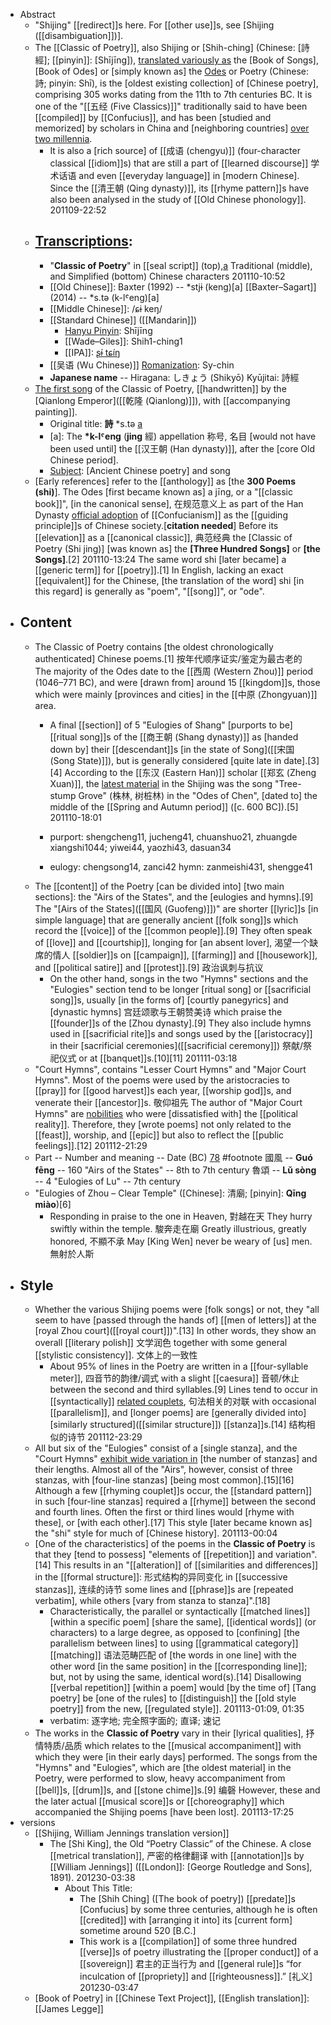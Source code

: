 - Abstract
    - "Shijing" [[redirect]]s here. For [[other use]]s, see [Shijing ([[disambiguation]])].
    - The [[Classic of Poetry]], also Shijing or [Shih-ching] (Chinese: [詩經]; [[pinyin]]: [Shījīng]), [translated variously as]([[translated]]) the [Book of Songs], [Book of Odes] or [simply known as] the [Odes]([[ode]]) or Poetry (Chinese: 詩; pinyin: Shī), is the [oldest existing collection] of [Chinese poetry], comprising 305 works dating from the 11th to 7th centuries BC. It is one of the "[[五经 (Five Classics)]]" traditionally said to have been [[compiled]] by [[Confucius]], and has been [studied and memorized] by scholars in China and [neighboring countries] [over two millennia]([[millennia]]). 
        - It is also a [rich source] of [[成语 (chengyu)]] (four-character classical [[idiom]]s) that are still a part of [[learned discourse]] 学术话语 and even [[everyday language]] in [modern Chinese]. Since the [[清王朝 (Qing dynasty)]], its [[rhyme pattern]]s have also been analysed in the study of [[Old Chinese phonology]].
201109-22:52
    - ## [Transcriptions]([[transcription]]): 
        - "__Classic of Poetry__" in [[seal script]] (top),[a](https://en.wikipedia.org/wiki/Classic_of_Poetry#cite_note-appellation-1) Traditional (middle), and Simplified (bottom) Chinese characters
201110-10:52 
        - [[Old Chinese]]: Baxter (1992) -- *stjɨ (keng)[a]
[[Baxter–Sagart]] (2014) -- *s.tə (k-lˤeng)[a]
        - [[Middle Chinese]]: /ɕɨ keŋ/
        - [[Standard Chinese]] ([[Mandarin]])
            - [Hanyu Pinyin]([[pinyin]]): Shījīng
            - [[Wade–Giles]]: Shih1-ching1
            - [[IPA]]: [ʂɨ́ tɕíŋ](https://en.wikipedia.org/wiki/Help:IPA/Mandarin)
        - [[吴语 (Wu Chinese)]] [Romanization]([[romanization]]): Sy-chin
        - **Japanese name** -- Hiragana: しきょう (Shikyō)
Kyūjitai: 詩經
    - [The first song](https://en.wikipedia.org/wiki/File:Shi_Jing.jpg) of the Classic of Poetry, [[handwritten]] by the [Qianlong Emperor]([[乾隆 (Qianlong)]]), with [[accompanying painting]].
        - Original title: __詩__ *s.tə [a](https://en.wikipedia.org/wiki/Classic_of_Poetry#cite_note-appellation-1)
        - [a]: The __*k-lˤeng__ (__jing__ 經) appellation 称号, 名目 [would not have been used until] the [[汉王朝 (Han dynasty)]], after the [core Old Chinese period].
        - [Subject]([[subject]]): [Ancient Chinese poetry] and song
    - [Early references] refer to the [[anthology]] as [the __300 Poems (shi)__]. The Odes [first became known as] a jīng, or a "[[classic book]]", [in the canonical sense], 在规范意义上 as part of the Han Dynasty [official adoption]([[adoption]]) of [[Confucianism]] as the [[guiding principle]]s of Chinese society.[__citation needed__] Before its [[elevation]] as a [[canonical classic]], 典范经典 the [Classic of Poetry (Shi jing)] [was known as] the __[Three Hundred Songs]__ or __[the Songs]__.[2]
201110-13:24 
        The same word shi [later became] a [[generic term]] for [[poetry]].[1] In English, lacking an exact [[equivalent]] for the Chinese, [the translation of the word] shi [in this regard] is generally as "poem", "[[song]]", or "ode". 
- ## Content
    - The Classic of Poetry contains [the oldest chronologically authenticated] Chinese poems.[1] 按年代顺序证实/鉴定为最古老的 The majority of the Odes date to the [[西周 (Western Zhou)]] period (1046–771 BC), and were [drawn from] around 15 [[kingdom]]s, those which were mainly [provinces and cities] in the [[中原 (Zhongyuan)]] area. 
        - A final [[section]] of 5 "Eulogies of Shang" [purports to be] [[ritual song]]s of the [[商王朝 (Shang dynasty)]] as [handed down by] their [[descendant]]s [in the state of Song]([[宋国 (Song State)]]), but is generally considered [quite late in date].[3][4] According to the [[东汉 (Eastern Han)]] scholar [[郑玄 (Zheng Xuan)]], the [latest material]([[material]]) in the Shijing was the song "Tree-stump Grove" (株林, 树桩林) in the "Odes of Chen", [dated to] the middle of the [[Spring and Autumn period]] ([c. 600 BC]).[5]
201110-18:01 
        - purport: shengcheng11, jucheng41, chuanshuo21, zhuangde xiangshi1044; yiwei44, yaozhi43, dasuan34

        - eulogy: chengsong14, zanci42
hymn: zanmeishi431, shengge41
    - The [[content]] of the Poetry [can be divided into] [two main sections]: the "Airs of the States", and the [eulogies and hymns].[9] The "[Airs of the States]([[国风 (Guofeng)]])" are shorter [[lyric]]s [in simple language] that are generally ancient [[folk song]]s which record the [[voice]] of the [[common people]].[9] They often speak of [[love]] and [[courtship]], longing for [an absent lover], 渴望一个缺席的情人 [[soldier]]s on [[campaign]], [[farming]] and [[housework]], and [[political satire]] and [[protest]].[9] 政治讽刺与抗议 
        - On the other hand, songs in the two "Hymns" sections and the "Eulogies" section tend to be longer [ritual song] or [[sacrificial song]]s, usually [in the forms of] [courtly panegyrics] and [dynastic hymns] 宫廷颂歌与王朝赞美诗 which praise the [[founder]]s of the [Zhou dynasty].[9] They also include hymns used in [[sacrificial rite]]s and songs used by the [[aristocracy]] in their [sacrificial ceremonies]([[sacrificial ceremony]]) 祭献/祭祀仪式 or at [[banquet]]s.[10][11]
201111-03:18 
    - "Court Hymns", contains "Lesser Court Hymns" and "Major Court Hymns". Most of the poems were used by the aristocracies to [[pray]] for [[good harvest]]s each year, [[worship god]]s, and venerate their [[ancestor]]s. 敬仰祖先 The author of "Major Court Hymns" are [nobilities]([[nobility]]) who were [dissatisfied with] the [[political reality]]. Therefore, they [wrote poems] not only related to the [[feast]], worship, and [[epic]] but also to reflect the [[public feelings]].[12] 
201112-21:29
    - Part -- Number and meaning -- Date (BC) [7](https://en.wikipedia.org/wiki/Classic_of_Poetry#cite_note-FOOTNOTEDobson1964323-8)[8](https://en.wikipedia.org/wiki/Classic_of_Poetry#cite_note-FOOTNOTEBaxter1992355%E2%80%93356-9) #footnote 
國風 -- __Guó fēng__ -- 160 "Airs of the States" -- 8th to 7th century
魯頌 -- __Lǔ sòng__ -- 4 "Eulogies of Lu" -- 7th century
    - "Eulogies of Zhou – Clear Temple" ([Chinese]: 清廟; [pinyin]: __Qīng miào__)[6]
        - Responding in praise to the one in Heaven,             對越在天
They hurry swiftly within the temple.                         駿奔走在廟
Greatly illustrious, greatly honored,                          不顯不承
May [King Wen] never be weary of [us] men.           無射於人斯
- ## Style
    - Whether the various Shijing poems were [folk songs] or not, they "all seem to have [passed through the hands of] [[men of letters]] at the [royal Zhou court]([[royal court]])".[13] In other words, they show an overall [[literary polish]] 文学润色 together with some general [[stylistic consistency]]. 文体上的一致性 
        - About 95% of lines in the Poetry are written in a [[four-syllable meter]], 四音节的韵律/调式 with a slight [[caesura]] 音顿/休止 between the second and third syllables.[9] Lines tend to occur in [[syntactically]] [related couplets]([[couplet]]), 句法相关的对联 with occasional [[parallelism]], and [longer poems] are [generally divided into] [similarly structured]([[similar structure]]) [[stanza]]s.[14] 结构相似的诗节
201112-23:29
    - All but six of the "Eulogies" consist of a [single stanza], and the "Court Hymns" [exhibit wide variation in]([[variation]]) [the number of stanzas] and their lengths. Almost all of the "Airs", however, consist of three stanzas, with [four-line stanzas] [being most common].[15][16] Although a few [[rhyming couplet]]s occur, the [[standard pattern]] in such [four-line stanzas] required a [[rhyme]] between the second and fourth lines. Often the first or third lines would [rhyme with these], or [with each other].[17] This style [later became known as] the "shi" style for much of [Chinese history].
201113-00:04
    - [One of the characteristics] of the poems in the __Classic of Poetry__ is that they [tend to possess] "elements of [[repetition]] and variation".[14] This results in an "[[alteration]] of [[similarities and differences]] in the [[formal structure]]: 形式结构的异同变化 in [[successive stanzas]], 连续的诗节 some lines and [[phrase]]s are [repeated verbatim], while others [vary from stanza to stanza]".[18] 
        - Characteristically, the parallel or syntactically [[matched lines]] [within a specific poem] [share the same], [[identical words]] (or characters) to a large degree, as opposed to [confining] [the parallelism between lines] to using [[grammatical category]] [[matching]] 语法范畴匹配 of [the words in one line] with the other word [in the same position] in the [[corresponding line]]; but, not by using the same, identical word(s).[14] Disallowing [[verbal repetition]] [within a poem] would [by the time of] [Tang poetry] be [one of the rules] to [[distinguish]] the [[old style poetry]] from the new, [[regulated style]].
201113-01:09, 01:35
        - verbatim: 逐字地; 完全照字面的; 直译; 速记
    - The works in the __Classic of Poetry__ vary in their [lyrical qualities], 抒情特质/品质 which relates to the [[musical accompaniment]] with which they were [in their early days] performed. The songs from the "Hymns" and "Eulogies", which are [the oldest material] in the Poetry, were performed to slow, heavy accompaniment from [[bell]]s, [[drum]]s, and [[stone chime]]s.[9] 编磬 However, these and the later actual [[musical score]]s or [[choreography]] which accompanied the Shijing poems [have been lost].
201113-17:25
- versions
    - [[Shijing, William Jennings translation version]]
        - The [Shi King], the Old “Poetry Classic” of the Chinese. A close [[metrical translation]], 严密的格律翻译 with [[annotation]]s by [[William Jennings]] ([[London]]: [George Routledge and Sons], 1891).
201230-03:38
            - About This Title:
                - The [Shih Ching] ([The book of poetry]) [[predate]]s [Confucius] by some three centuries, although he is often [[credited]] with [arranging it into] its [current form] sometime around 520 [B.C.] 
                - This work is a [[compilation]] of some three hundred [[verse]]s of poetry illustrating the [[proper conduct]] of a [[sovereign]] 君主的正当行为 and [[general rule]]s “for inculcation of [[propriety]] and [[righteousness]].” [礼义]
201230-03:47
    - [Book of Poetry] in [[Chinese Text Project]], [[English translation]]: [[James Legge]]
